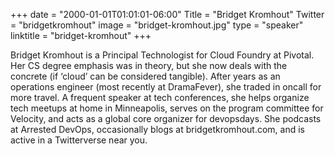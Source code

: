 +++
date = "2000-01-01T01:01:01-06:00"
Title = "Bridget Kromhout"
Twitter = "bridgetkromhout"
image = "bridget-kromhout.jpg"
type = "speaker"
linktitle = "bridget-kromhout"
+++

Bridget Kromhout is a Principal Technologist for Cloud Foundry at Pivotal. Her CS degree emphasis was in theory, but she now deals with the concrete (if ‘cloud’ can be considered tangible). After years as an operations engineer (most recently at DramaFever), she traded in oncall for more travel. A frequent speaker at tech conferences, she helps organize tech meetups at home in Minneapolis, serves on the program committee for Velocity, and acts as a global core organizer for devopsdays. She podcasts at Arrested DevOps, occasionally blogs at bridgetkromhout.com, and is active in a Twitterverse near you.
